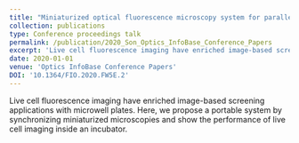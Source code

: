 ```yaml
---
title: "Miniaturized optical fluorescence microscopy system for parallel in situ imaging"
collection: publications
type: Conference proceedings talk
permalink: /publication/2020_Son_Optics_InfoBase_Conference_Papers
excerpt: 'Live cell fluorescence imaging have enriched image-based screening applications with microwell plates. Here, we propose a portable system by synchronizing miniaturized microscopies and show the performance of live cell imaging inside an incubator.'
date: 2020-01-01
venue: 'Optics InfoBase Conference Papers'
DOI: '10.1364/FIO.2020.FW5E.2'
---
```

Live cell fluorescence imaging have enriched image-based screening applications with microwell plates. Here, we propose a portable system by synchronizing miniaturized microscopies and show the performance of live cell imaging inside an incubator.

